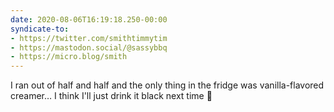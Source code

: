 ```yaml
---
date: 2020-08-06T16:19:18.250-00:00
syndicate-to:
- https://twitter.com/smithtimmytim
- https://mastodon.social/@sassybbq
- https://micro.blog/smith
---
```

I ran out of half and half and the only thing in the fridge was vanilla-flavored creamer… I think I'll just drink it black next time 🤮

